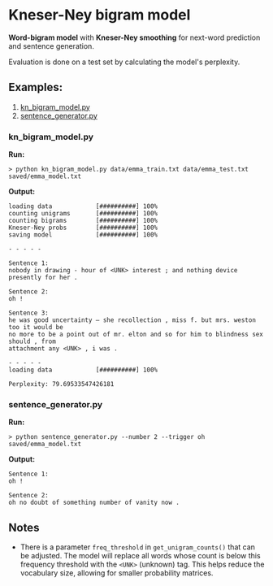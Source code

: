 # Kneser-Ney bigram model

**Word-bigram model** with **Kneser-Ney smoothing** for next-word prediction and sentence generation.

Evaluation is done on a test set by calculating the model's perplexity.

## Examples:

1. [kn_bigram_model.py](#kn_bigram_modelpy)
2. [sentence_generator.py](#sentence_generatorpy)

### kn_bigram_model.py

**Run:**
```
> python kn_bigram_model.py data/emma_train.txt data/emma_test.txt saved/emma_model.txt
```

**Output:**
```
loading data            [##########] 100%
counting unigrams       [##########] 100%
counting bigrams        [##########] 100%
Kneser-Ney probs        [##########] 100%   
saving model            [##########] 100%

- - - - -

Sentence 1:
nobody in drawing - hour of <UNK> interest ; and nothing device presently for her .

Sentence 2:
oh !

Sentence 3:
he was good uncertainty — she recollection , miss f. but mrs. weston too it would be  
no more to be a point out of mr. elton and so for him to blindness sex should , from  
attachment any <UNK> , i was .

- - - - -
loading data            [##########] 100%

Perplexity: 79.69533547426181
```

### sentence_generator.py

**Run:**
```
> python sentence_generator.py --number 2 --trigger oh saved/emma_model.txt
```

**Output:**
```
Sentence 1:
oh !

Sentence 2:
oh no doubt of something number of vanity now .
```

## Notes

* There is a parameter `freq_threshold` in `get_unigram_counts()` that can be adjusted. The model will replace all words whose count is below this frequency threshold with the `<UNK>` (unknown) tag. This helps reduce the vocabulary size, allowing for smaller probability matrices.
